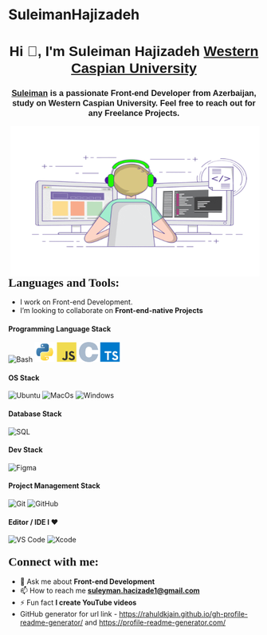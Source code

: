 # SuleimanHajizadeh

<!-- Header Section -->
<h1 align="center"><font face="Arial">Hi 👋, I'm Suleiman Hajizadeh <a href="https://www.wcu.edu.az/en/">Western Caspian University</a></font></h1>
<h3 align="center"><font face="Arial"><a href="https://www.linkedin.com/in/suleiman-hajizadeh-609732213/" target="_blank" rel="noreferrer">Suleiman</a> is a passionate Front-end Developer from Azerbaijan, study on Western Caspian University. Feel free to reach out for any Freelance Projects.</font></h3>

<!-- GIF -->
<img align="right" height="300" width="500" src="https://raw.githubusercontent.com/mikonoid/mikonoid/main/images/gifs/coder3.gif" />

<!-- Languages and Tools Section -->
<h3 align="left"><font size="+2" face="Verdana">Languages and Tools:</font></h3>


- I work on Front-end Development.
- I’m looking to collaborate on **Front-end-native Projects**



#### Programming Language Stack
<p align="left"><img src="https://www.vectorlogo.zone/logos/gnu_bash/gnu_bash-icon.svg" alt="Bash" title="Bash" title="bash" width="40" height="40"/>  <img src="https://raw.githubusercontent.com/github/explore/80688e429a7d4ef2fca1e82350fe8e3517d3494d/topics/python/python.png" alt="Python" title="Python" width="40" height="40"/> <img src="https://raw.githubusercontent.com/devicons/devicon/master/icons/javascript/javascript-original.svg" alt="JavaScript" title="JavaScript" width="40" height="40"/> <img src="https://raw.githubusercontent.com/devicons/devicon/master/icons/c/c-original.svg" alt="C" title="C" width="40" height="40"/> <img src="https://raw.githubusercontent.com/devicons/devicon/master/icons/typescript/typescript-original.svg" alt="TypeScript" title="TypeScript" width="40" height="40"/>  </p>

#### OS Stack
<p align="left"><img src="https://www.vectorlogo.zone/logos/ubuntu/ubuntu-icon.svg" alt="Ubuntu" title="Ubuntu" width="40" height="40"/> <img src="https://cdn-icons-png.flaticon.com/512/2/2235.png" alt="MacOs" title="MacOs" width="40" height="40"/> <img src="https://upload.wikimedia.org/wikipedia/commons/c/c7/Windows_logo_-_2012.png" alt="Windows" title="Windows" width="40" height="40"/> </p>

#### Database Stack
<p align="left"><img src="https://symbols.getvecta.com/stencil_27/79_sql-database-generic.494ff6320e.png" alt="SQL" title="SQL" width="40" height="40"/>  </p>

#### Dev Stack
<p align="left"><img src="https://www.vectorlogo.zone/logos/figma/figma-icon.svg" alt="Figma" title="Figma" width="40" height="40"/> </p>

#### Project Management Stack
<p align="left"><img src="https://www.vectorlogo.zone/logos/git-scm/git-scm-icon.svg" alt="Git" title="Git" width="40" height="40"/>  <img src="https://www.vectorlogo.zone/logos/github/github-icon.svg" alt="GitHub" title="GitHub" width="40" height="40"/></p>

#### Editor / IDE I ♥
<p align="left"><img src="https://www.vectorlogo.zone/logos/visualstudio_code/visualstudio_code-icon.svg" alt="VS Code" title="VS Code" width="40" height="40"/> <img src="https://vectorseek.com/wp-content/uploads/2023/08/Xcode-Logo-Vector.svg-.png" alt="Xcode" title="Xcode" width="40" height="40"/> </p>



<!-- Contact Section -->
<h3 align="left"><font size="+2" face="Verdana">Connect with me:</font></h3>
<p align="left">
</p>

- 💬 Ask me about **Front-end Development**
- 📫 How to reach me **[suleyman.hacizade1@gmail.com](mailto:suleyman.hacizade1@gmail.com)**
- ⚡ Fun fact **I create YouTube videos**
- GitHub generator for url link - https://rahuldkjain.github.io/gh-profile-readme-generator/ and https://profile-readme-generator.com/


